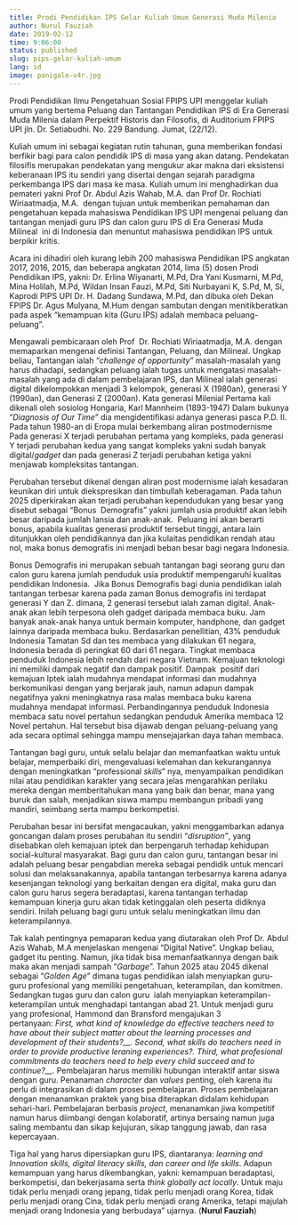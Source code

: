 ```yaml
---
title: Prodi Pendidikan IPS Gelar Kuliah Umum Generasi Muda Milenia
author: Nurul Fauziah
date: 2019-02-12
time: 9:06:00
status: published
slug: pips-gelar-kuliah-umum
lang: id
image: panigale-v4r.jpg
---
```


Prodi Pendidikan Ilmu Pengetahuan Sosial FPIPS UPI menggelar kuliah umum yang bertema Peluang dan Tantangan Pendidikan IPS di Era Generasi Muda Milenia dalam Perpektif Historis dan Filosofis, di Auditorium FPIPS UPI jln. Dr. Setiabudhi. No. 229 Bandung. Jumat, (22/12).

Kuliah umum ini sebagai kegiatan rutin tahunan, guna memberikan fondasi berfikir bagi para calon pendidik IPS di masa yang akan datang. Pendekatan filosifis merupakan pendekatan yang mengukur akar makna dari eksistensi keberanaan IPS itu sendiri yang disertai dengan sejarah paradigma perkembanga IPS dari masa ke masa. Kuliah umum ini menghadirkan dua pemateri yakni Prof Dr. Abdul Azis Wahab, M.A. dan Prof Dr. Rochiati Wiriaatmadja, M.A.  dengan tujuan untuk memberikan pemahaman dan pengetahuan kepada mahasiswa Pendidikan IPS UPI mengenai peluang dan tantangan menjadi guru IPS dan calon guru IPS di Era Generasi Muda Milineal  ini di Indonesia dan menuntut mahasiswa pendidikan IPS untuk berpikir kritis.

Acara ini dihadiri oleh kurang lebih 200 mahasiswa Pendidikan IPS angkatan 2017, 2016, 2015, dan beberapa angkatan 2014, lima (5) dosen Prodi Pendidikan IPS, yakni: Dr. Erlina Wiyanarti, M.Pd, Dra Yani Kusmarni, M.Pd, Mina Holilah, M.Pd, Wildan Insan Fauzi, M.Pd, Siti Nurbayani K, S.Pd, M, Si, Kaprodi PIPS UPI Dr. H. Dadang Sundawa, M.Pd, dan dibuka oleh Dekan FPIPS Dr. Agus Mulyana, M.Hum dengan sambutan dengan menitikberatkan pada aspek “kemampuan kita (Guru IPS) adalah membaca peluang-peluang”.

Mengawali pembicaraan oleh Prof  Dr. Rochiati Wiriaatmadja, M.A. dengan memaparkan mengenai definisi Tantangan, Peluang, dan Milineal. Ungkap beliau, Tantangan ialah “_challenge of opportunity_” masalah-masalah yang harus dihadapi, sedangkan peluang ialah tugas untuk mengatasi masalah-masalah yang ada di dalam pembelajaran IPS, dan Milineal ialah generasi digital dikelompokkan menjadi 3 kelompok, generasi X (1980an), generasi Y (1990an), dan Generasi Z (2000an). Kata generasi Milenial Pertama kali dikenali oleh sosiolog Hongaria, Karl Mannheim (1893-1947) Dalam bukunya “_Diagnosis of Our Time_” dia mengidentifikasi adanya generasi pasca P.D. II. Pada tahun 1980-an di Eropa mulai berkembang aliran postmodernisme Pada generasi X terjadi perubahan pertama yang kompleks, pada generasi Y terjadi perubahan kedua yang sangat kompleks yakni sudah banyak digital/_gadget_ dan pada generasi Z terjadi perubahan ketiga yakni menjawab kompleksitas tantangan.

Perubahan tersebut dikenal dengan aliran post modernisme ialah kesadaran keunikan diri untuk diekspresikan dan timbullah keberagaman. Pada tahun 2025 diperkirakan akan terjadi perubahan kependudukan yang besar yang disebut sebagai “Bonus  Demografis” yakni jumlah usia produktif akan lebih besar daripada jumlah lansia dan anak-anak.  Peluang ini akan berarti bonus, apabila kualitas generasi produktif tersebut tinggi, antara lain ditunjukkan oleh pendidikannya dan jika kulaitas pendidikan rendah atau nol, maka bonus demografis ini menjadi beban besar bagi negara Indonesia.

Bonus Demografis ini merupakan sebuah tantangan bagi seorang guru dan calon guru karena jumlah penduduk usia produktif mempengaruhi kualitas pendidikan Indonesia.  Jika Bonus Demografis bagi dunia pendidikan ialah tantangan terbesar karena pada zaman Bonus demografis ini terdapat generasi Y dan Z. dimana, 2 generasi tersebut ialah zaman digital. Anak-anak akan lebih terpesona oleh gadget daripada membaca buku. Jam banyak anak-anak hanya untuk bermain komputer, handphone, dan gadget lainnya daripada membaca buku. Berdasarkan penellitian, 43% penduduk Indonesia Tamatan Sd dan tes membaca yang dilakukan 61 negara, Indonesia berada di peringkat 60 dari 61 negara. Tingkat membaca penduduk Indonesia lebih rendah dari negara Vietnam. Kemajuan teknologi ini memiliki dampak negatif dan dampak positif. Dampak  positif dari kemajuan Iptek ialah mudahnya mendapat informasi dan mudahnya berkomunikasi dengan yang berjarak jauh, namun adapun dampak negatifnya yakni meningkatnya rasa malas membaca buku karena mudahnya mendapat informasi. Perbandingannya penduduk Indonesia membaca satu novel pertahun sedangkan penduduk Amerika membaca 12 Novel pertahun. Hal tersebut bisa dijawab dengan peluang-peluang yang ada secara optimal sehingga mampu mensejajarkan daya tahan membaca.

Tantangan bagi guru, untuk selalu belajar dan memanfaatkan waktu untuk belajar, memperbaiki diri, mengevaluasi kelemahan dan kekurangannya dengan meningkatkan “professional _skills_” nya, menyampaikan pendidikan nilai atau pendidikan karakter yang secara jelas mengarahkan perilaku mereka dengan memberitahukan mana yang baik dan benar, mana yang buruk dan salah, menjadikan siswa mampu membangun pribadi yang mandiri, seimbang serta mampu berkompetisi.

Perubahan besar ini bersifat mengacaukan, yakni menggambarkan adanya goncangan dalam proses perubahan itu sendiri “_disruption”_, yang disebabkan oleh kemajuan iptek dan berpengaruh terhadap kehidupan social-kultural masyarakat. Bagi guru dan calon guru, tantangan besar ini adalah peluang besar pengabdian mereka sebagai pendidik untuk mencari solusi dan melaksanakannya, apabila tantangan terbesarnya karena adanya kesenjangan teknologi yang berkaitan dengan era digital, maka guru dan calon guru harus segera beradaptasi, karena tantangan terhadap kemampuan kinerja guru akan tidak ketinggalan oleh peserta didiknya sendiri. Inilah peluang bagi guru untuk selalu meningkatkan ilmu dan keterampilannya.

Tak kalah pentingnya pemaparan kedua yang diutarakan oleh Prof Dr. Abdul Azis Wahab, M.A menjelaskan mengenai “Digital Native”. Ungkap beliau, gadget itu penting. Namun, jika tidak bisa memanfaatkannya dengan baik maka akan menjadi sampah “_Garbage_”. Tahun 2025 atau 2045 dikenal sebagai “_Golden Age_” dimana tugas pendidikan ialah menyiapkan guru-guru profesional yang memiliki pengetahuan, keterampilan, dan komitmen. Sedangkan tugas guru dan calon guru  ialah menyiapkan keterampilan-keterampilan untuk menghadapi tantangan abad 21. Untuk menjadi guru yang profesional, Hammond dan Bransford mengajukan 3 pertanyaan: _First,_ _what kind of knowledge do effective teachers need to have about their subject matter about the learning processes and development of their students?__. Second,_ _what skills do teachers need in order to provide productive leraning experiences?._ _Third,_ _what profesional commitments do teachers need to help every child succeed and to continue?__._ Pembelajaran harus memiliki hubungan interaktif antar siswa dengan guru. Penanaman _character_ dan _values_ penting, oleh karena itu perlu di integrasikan di dalam proses pembelajaran. Proses pembelajaran dengan menanamkan praktek yang bisa diterapkan didalam kehidupan sehari-hari. Pembelajaran berbasis _project_, menanamkan jiwa kompetitif namun harus diimbangi dengan kolaboratif, artinya bersaing namun juga saling membantu dan sikap kejujuran, sikap tanggung jawab, dan rasa kepercayaan.

Tiga hal yang harus dipersiapkan guru IPS, diantaranya: _learning and Innovation skills, digital literacy skills, dan career and life skills_. Adapun kemampuan yang harus dikembangkan, yakni: kemampuan beradaptasi, berkompetisi, dan bekerjasama serta _think globally act locally_. Untuk maju tidak perlu menjadi orang jepang, tidak perlu menjadi orang Korea, tidak perlu menjadi orang Cina, tidak perlu menjadi orang Amerika, tetapi majulah menjadi orang Indonesia yang berbudaya” ujarnya. (**Nurul Fauziah**)